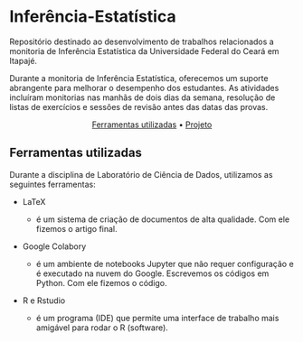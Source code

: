 # Inferência-Estatística
Repositório destinado ao desenvolvimento de trabalhos relacionados a monitoria de Inferência Estatística da Universidade Federal do Ceará em Itapajé.


Durante a monitoria de Inferência Estatística, oferecemos um suporte abrangente para melhorar o desempenho dos estudantes. As atividades incluíram monitorias nas manhãs de dois dias da semana, resolução de listas de exercícios e sessões de revisão antes das datas das provas.


<p align="center">
  <a href="#ferramentas-utilizadas">Ferramentas utilizadas</a> •
  <a href="#projeto">Projeto</a> 
</p>


## Ferramentas utilizadas

Durante a disciplina de Laboratório de Ciência de Dados, utilizamos as seguintes ferramentas:

* LaTeX
  - é um sistema de criação de documentos de alta qualidade. Com ele fizemos o artigo final.
    
* Google Colabory
  - é um ambiente de notebooks Jupyter que não requer configuração e é executado na nuvem do Google. Escrevemos os códigos em Python. Com ele fizemos o código.

* R e Rstudio
  - é um programa (IDE) que permite uma interface de trabalho mais amigável para rodar o R (software).

